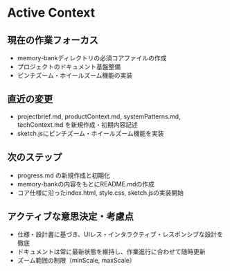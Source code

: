 # Active Context

## 現在の作業フォーカス
- memory-bankディレクトリの必須コアファイルの作成
- プロジェクトのドキュメント基盤整備
- ピンチズーム・ホイールズーム機能の実装

## 直近の変更
- projectbrief.md, productContext.md, systemPatterns.md, techContext.md を新規作成・初期内容記述
- sketch.jsにピンチズーム・ホイールズーム機能を実装

## 次のステップ
- progress.md の新規作成と初期化
- memory-bankの内容をもとにREADME.mdの作成
- コア仕様に沿ったindex.html, style.css, sketch.jsの実装開始

## アクティブな意思決定・考慮点
- 仕様・設計書に基づき、UIレス・インタラクティブ・レスポンシブな設計を徹底
- ドキュメントは常に最新状態を維持し、作業進行に合わせて随時更新
- ズーム範囲の制限（minScale, maxScale）
